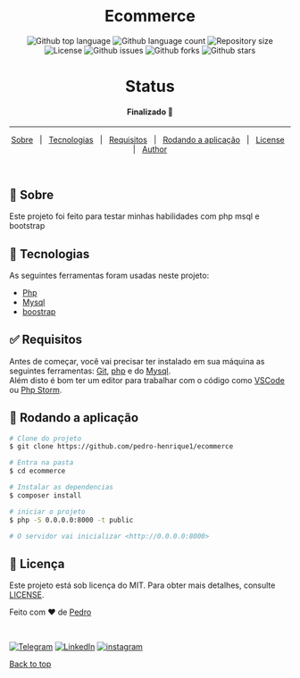 <div align="center" id="top"> 
&#xa0;
  <!-- <a href="https://ecommerce.netlify.app">Demo</a> -->
</div>

<h1 align="center">Ecommerce</h1>

<p align="center">
  <img alt="Github top language" src="https://img.shields.io/github/languages/top/pedro-henrique1/ecommerce?color=56BEB8">

  <img alt="Github language count" src="https://img.shields.io/github/languages/count/pedro-henrique1/ecommerce?color=56BEB8">

  <img alt="Repository size" src="https://img.shields.io/github/repo-size/pedro-henrique1/ecommerce?color=56BEB8">

  <img alt="License" src="https://img.shields.io/github/license/pedro-henrique1/ecommerce?color=56BEB8">

   <img alt="Github issues" src="https://img.shields.io/github/issues/pedro-henrique1/ecommerce?color=56BEB8" />

   <img alt="Github forks" src="https://img.shields.io/github/forks/pedro-henrique1/ecommerce?color=56BEB8" />

   <img alt="Github stars" src="https://img.shields.io/github/stars/pedro-henrique1/ecommerce?color=56BEB8" /> 
</p>

<h1 align="center">Status</h1>

 <h4 align="center"> 
	Finalizado 🚀
<!-- 	🚧  Ecommerce 🚀 Em  construcão...  🚧 -->
</h4>

<hr>

<p align="center">
  <a href="#dart-about">Sobre</a> &#xa0; | &#xa0; 
  <a href="#rocket-technologies">Tecnologias</a> &#xa0; | &#xa0;
  <a href="#white_check_mark-requirements">Requisitos</a> &#xa0; | &#xa0;
  <a href="#checkered_flag-starting">Rodando a aplicação</a> &#xa0; | &#xa0;
  <a href="#memo-license">License</a> &#xa0; | &#xa0;
  <a href="https://github.com/pedro-henrique1" target="_blank">Author</a>
</p>

<br>

## :dart: Sobre

Este projeto foi feito para testar minhas habilidades com php msql e bootstrap

## :rocket: Tecnologias

As seguintes ferramentas foram usadas neste projeto:

- [Php](https://www.php.net/)
- [Mysql](https://www.mysql.com/)
- [boostrap](https://getbootstrap.com.br/)

## :white_check_mark: Requisitos

Antes de começar, você vai precisar ter instalado em sua máquina as seguintes ferramentas:
[Git](https://git-scm.com), [php](https://www.php.net/) e do [Mysql](https://www.mysql.com/). <br>
Além disto é bom ter um editor para trabalhar com o código como [VSCode](https://code.visualstudio.com/) ou
[Php Storm](https://www.jetbrains.com/phpstorm/).

## :checkered_flag: Rodando a aplicação

```bash
# Clone do projeto
$ git clone https://github.com/pedro-henrique1/ecommerce

# Entra na pasta
$ cd ecommerce

# Instalar as dependencias
$ composer install

# iniciar o projeto
$ php -S 0.0.0.0:8000 -t public 

# O servidor vai inicializar <http://0.0.0.0:8000>
```

## :memo: Licença

Este projeto está sob licença do MIT. Para obter mais detalhes, consulte [LICENSE](LICENSE.md).

Feito com :heart: de <a href="https://github.com/pedro-henrique1" target="_blank">Pedro</a>

&#xa0;

[![Telegram](https://img.shields.io/badge/-TELEGRAM-2CA5E0?style=for-the-badge&logo=telegram&logoColor=white)](https://t.me/pedr0_henrique) [![LinkedIn](https://img.shields.io/badge/-LINKEDIN-0077B5?style=for-the-badge&logo=linkedin&logoColor=white)](https://www.linkedin.com/in/pedro-henrique-silva-rodrigues-0544ab199/) [![instagram](https://img.shields.io/badge/instagram-%23E4405F.svg?&style=for-the-badge&logo=instagram&logoColor=white)](https://www.instagram.com/pedro_henrique_dev/)

<a href="#top">Back to top</a>
